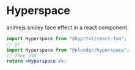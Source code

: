 # Hyperspace

animejs smiley face effect in a react component.

```jsx
import Hyperspace from "@hyprtxt/react-fun";
// or
import Hyperspace from "@plunder/hyperspace";
// Then JSX
return <Hyperspace />;
```

